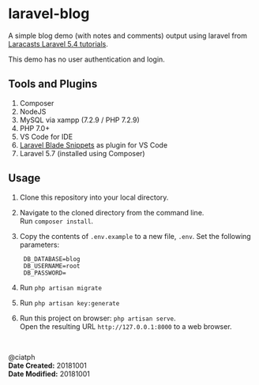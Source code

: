 # laravel-blog

A simple blog demo (with notes and comments) output using laravel from [Laracasts Laravel 5.4 tutorials](https://laracasts.com/series/laravel-from-scratch-2017).

This demo has no user authentication and login.

## Tools and Plugins

1. Composer
2. NodeJS
2. MySQL via xampp (7.2.9 / PHP 7.2.9)
3. PHP 7.0+
3. VS Code for IDE
4. [Laravel Blade Snippets](https://marketplace.visualstudio.com/items?itemName=onecentlin.laravel-blade) as plugin for VS Code
5. Laravel 5.7 (installed using Composer)

## Usage

1. Clone this repository into your local directory.
2. Navigate to the cloned directory from the command line. <br>
Run `composer install`.
3. Copy the contents of `.env.example` to a new file, `.env`. Set the following parameters: 

		DB_DATABASE=blog
		DB_USERNAME=root
		DB_PASSWORD=

4. Run `php artisan migrate`
5. Run `php artisan key:generate`
6. Run this project on browser: `php artisan serve`. <br> Open the resulting URL `http://127.0.0.1:8000` to a web browser.


<br>

@ciatph <br>
**Date Created:** 20181001 <br>
**Date Modified:** 20181001 